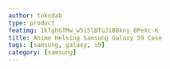 ```yaml
---
author: tokodab
type: product
featimg: 1kfghGTMw_w5i5lBTuJiB8kny_0PeXc-K
title: Anime Helsing Samsung Galaxy S9 Case
tags: [samsung, galaxy, s9]
category: [samsung]
---
```

